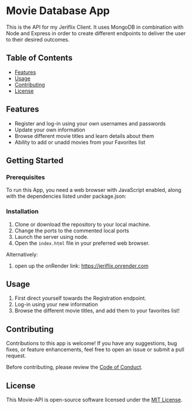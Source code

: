 # Movie Database App

This is the API for my Jeriflix Client. It uses MongoDB in combination with Node and Express in order to create different endpoints to deliver the user to their desired outcomes.

## Table of Contents

- [Features](#features)
- [Usage](#usage)
- [Contributing](#contributing)
- [License](#license)


## Features

- Register and log-in using your own usernames and passwords
- Update your own information
- Browse different movie titles and learn details about them
- Ability to add or unadd movies from your Favorites list

## Getting Started

### Prerequisites

To run this App, you need a web browser with JavaScript enabled, along with the dependencies listed under package.json: 

### Installation

1. Clone or download the repository to your local machine.
2. Change the ports to the commented local ports
3. Launch the server using node.
4. Open the `index.html` file in your preferred web browser.

Alternatively:
1. open up the onRender link: https://jeriflix.onrender.com

## Usage

1. First direct yourself towards the Registration endpoint.
2. Log-in using your new information
3. Browse the different movie titles, and add them to your favorites list!

## Contributing

Contributions to this app is welcome! If you have any suggestions, bug fixes, or feature enhancements, feel free to open an issue or submit a pull request.

Before contributing, please review the [Code of Conduct](CODE_OF_CONDUCT.md).

## License

This Movie-API is open-source software licensed under the [MIT License](LICENSE).
